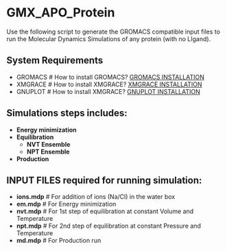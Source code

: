 # GMX_APO_Protein

Use the following script to generate the GROMACS compatible input files to run the Molecular Dynamics Simulations of any protein (with no LIgand).

## System Requirements
- GROMACS # How to install GROMACS? <a href="https://manual.gromacs.org/documentation/current/install-guide/index.html" target="_blank">GROMACS INSTALLATION</a><br>
- XMGRACE # How to install XMGRACE? <a href="https://github.com/ma-laforge/HowTo/blob/master/grace/grace_install.md" target="_blank">XMGRACE INSTALLATION</a><br>
- GNUPLOT # How to install XMGRACE? <a href="http://www.gnuplot.info/" target="_blank">GNUPLOT INSTALLATION</a><br>

## Simulations steps includes:
- **Energy minimization** <br>
- **Equilibration** <br>
  - **NVT Ensemble** <br>
  - **NPT Ensemble** <br>
- **Production** <br>

## INPUT FILES required for running simulation:
- **ions.mdp** # For addition of ions (Na/Cl) in the water box <br>
- **em.mdp**   # For Energy minimization <br>
- **nvt.mdp**  # For 1st step of equilibration at constant Volume and Temperature <br>
- **npt.mdp**  # For 2nd step of equilibration at constant Pressure and Temperature <br>
- **md.mdp**   # For Production run <br>

